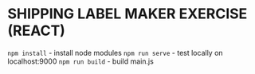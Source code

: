 # SHIPPING LABEL MAKER EXERCISE (REACT)
`npm install` - install node modules
`npm run serve` - test locally on localhost:9000
`npm run build` - build main.js